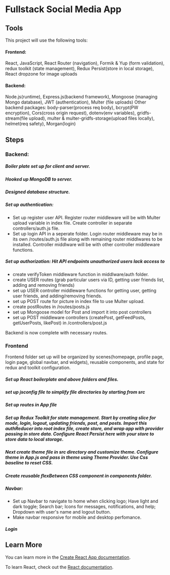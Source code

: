 # Fullstack Social Media App

## Tools

This project will use the following tools:

#### Frontend: 

React, JavaScript, React Router (navigation), Formik & Yup (form validation), redux toolkit (state management), Redux Persist(store in local storage), React dropzone for image uploads

#### Backend: 
Node.js(runtime), Express.js(backend framework), Mongoose (managing Mongo database), JWT (authentication), Multer (file uploads)
Other backend packages: body-parser(process req body), bcrypt(PW encryption), Cors(cross origin request), dotenv(env variables), gridfs-stream(file upload), multer & multer-gridfs-storage(upload files locally), helmet(req safety), Morgan(login)

## Steps

### Backend:
##### Boiler plate set up for client and server.

##### Hooked up MongoDB to server.

##### Designed database structure.

##### Set up authentication:
- Set up register user API. Register router middleware will be with Multer upload variable in index file. Create controller in separate controllers/auth.js file.
- Set up login API in a seperate folder. Login router middleware may be in its own /routes/auth.js file along with remaining router middlwares to be installed. Controller middlware will be with other controller middleware functions.
##### Set up authorization: Hit API endpoints unauthorized users lack access to
- create verifyToken middleware function in middlware/auth folder.
- create USER routes (grab particular users via ID, getting user friends list, adding and removing friends)
- set up USER controller middleware functions for getting user, getting user friends, and adding/removing friends.
- set up POST route for picture in index file to use Multer upload.
- create postRoutes in /routes/posts.js
- set up Mongoose model for Post and import it into post controllers
- set up POST middleware controllers (createPost, getFeedPosts, getUserPosts, likePost) in /controllers/post.js

Backend is now complete with necessary routes.

### Frontend
Frontend folder set up will be organized by scenes(homepage, profile page, login page, global navbar, and widgets), reusable components, and state for redux and toolkit configuration.

##### Set up React boilerplate and above folders and files.

##### set up jsconfig file to simplify file directories by starting from src

##### Set up routes in App file

##### Set up Redux Toolkit for state management. Start by creating slice for mode, login, logout, updating friends, post, and posts. Import this authReducer into root index file, create store, and wrap app with provider passing in store data. Configure React Persist here with your store to store data to local storage.

##### Next create theme file in src directory and customize theme. Configure theme in App.js and pass in theme using Theme Provider. Use Css baseline to reset CSS.

##### Create reusable flexBetween CSS component in components folder.

##### Navbar:
- Set up Navbar to navigate to home when clicking logo; Have light and dark toggle; Search bar; Icons for messages, notifications, and help; Dropdown with user's name and logout button.
- Make navbar responsive for mobile and desktop perfomance. 

##### Login

## Learn More

You can learn more in the [Create React App documentation](https://facebook.github.io/create-react-app/docs/getting-started).

To learn React, check out the [React documentation](https://reactjs.org/).


